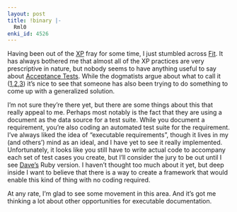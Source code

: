 ```yaml
---
layout: post
title: !binary |-
  Rml0
enki_id: 4526
---
```


Having been out of the <a href="http://www.xprogramming.com">XP</a> fray
for some time, I just stumbled across
<a href="http://fit.c2.com">Fit</a>. It has always bothered me that
almost all of the XP practices are very prescriptive in nature, but
nobody seems to have anything useful to say about
<a href="http://www.c2.com/cgi/wiki?AcceptanceTests">Acceptance
Tests</a>. While the dogmatists argue about what to call it
(<a href="http://fit.c2.com/wiki.cgi?CoachingTests">1</a>,<a href="http://www.c2.com/cgi/wiki?AcceptanceTest">2</a>,<a href="http://www.c2.com/cgi/wiki?CustomerTest">3</a>)
it’s nice to see that someone has also been trying to do something to
come up with a generalized solution.

<P>
I’m not sure they’re there yet, but there are some things about this
that really appeal to me. Perhaps most notably is the fact that they are
using a document as the data source for a test suite. While you document
a requirement, you’re also coding an automated test suite for the
requirement. I’ve always liked the idea of “executable requirements”,
though it lives in my (and others’) mind as an ideal, and I have yet to
see it really implemented. Unfortunately, it looks like you still have
to write actual code to accompany each set of test cases you create, but
I’ll consider the jury to be out until I see
<a href="http://www.pragprog.com/pragdave">Dave’s</a> Ruby version. I
haven’t thought too much about it yet, but deep inside I want to believe
that there is a way to create a framework that would enable this kind of
thing with no coding required.

<P>
At any rate, I’m glad to see some movement in this area. And it’s got me
thinking a lot about other opportunities for executable documentation.
